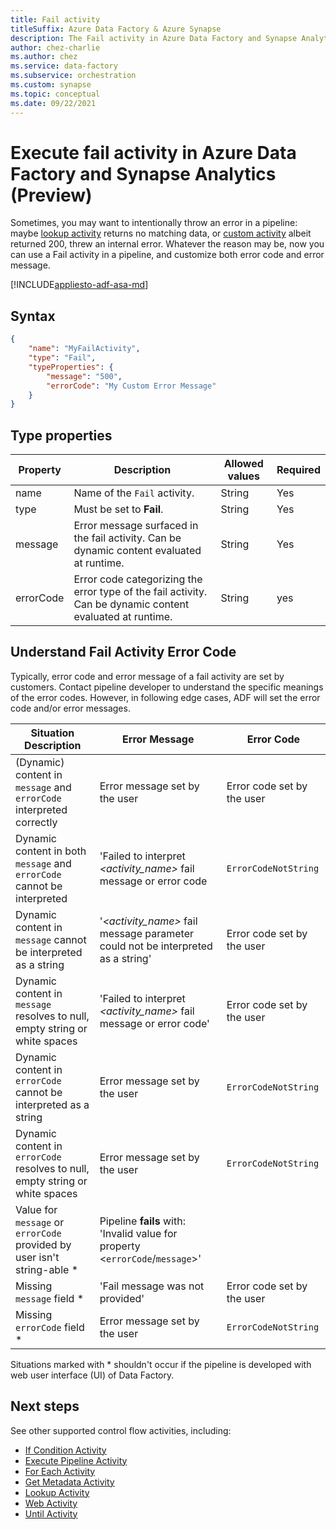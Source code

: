```yaml
---
title: Fail activity
titleSuffix: Azure Data Factory & Azure Synapse
description: The Fail activity in Azure Data Factory and Synapse Analytics intentionally throws an error in a pipeline
author: chez-charlie
ms.author: chez
ms.service: data-factory
ms.subservice: orchestration
ms.custom: synapse
ms.topic: conceptual
ms.date: 09/22/2021
---
```


# Execute fail activity in Azure Data Factory and Synapse Analytics (Preview)

Sometimes, you may want to intentionally throw an error in a pipeline: maybe [lookup activity](control-flow-lookup-activity.md) returns no matching data, or [custom activity](transform-data-using-dotnet-custom-activity.md) albeit returned 200, threw an internal error. Whatever the reason may be, now you can use a Fail activity in a pipeline, and customize both error code and error message.

[!INCLUDE[appliesto-adf-asa-md](includes/appliesto-adf-asa-md.md)]


## Syntax

```json
{
    "name": "MyFailActivity",
    "type": "Fail",
    "typeProperties": {
        "message": "500",
        "errorCode": "My Custom Error Message"
    }
}

```

## Type properties

Property | Description | Allowed values | Required
-------- | ----------- | -------------- | --------
name | Name of the `Fail` activity. | String | Yes
type | Must be set to **Fail**. | String | Yes
message | Error message surfaced in the fail activity. Can be dynamic content evaluated at runtime. | String | Yes
errorCode | Error code categorizing the error type of the fail activity. Can be dynamic content evaluated at runtime. | String | yes

## Understand Fail Activity Error Code

Typically, error code and error message of a fail activity are set by customers. Contact pipeline developer to understand the specific meanings of the error codes. However, in following edge cases, ADF will set the error code and/or error messages.

Situation Description | Error Message | Error Code
-------- | ----------- | --------------
(Dynamic) content in `message` and `errorCode` interpreted correctly | Error message set by the user | Error code set by the user
Dynamic content in both `message` and `errorCode` cannot be interpreted | 'Failed to interpret _<activity_name>_ fail message or error code | `ErrorCodeNotString`
Dynamic content in `message` cannot be interpreted as a string | '_<activity_name>_ fail message parameter could not be interpreted as a string' | Error code set by the user
Dynamic content in `message` resolves to null, empty string or white spaces | 'Failed to interpret _<activity_name>_ fail message or error code' | Error code set by the user
Dynamic content in `errorCode` cannot be interpreted as a string | Error message set by the user | `ErrorCodeNotString`
Dynamic content in `errorCode` resolves to null, empty string or white spaces | Error message set by the user | `ErrorCodeNotString`
Value for `message` or `errorCode` provided by user isn't string-able * | Pipeline __fails__ with: 'Invalid value for property <`errorCode`/`message`>'
Missing `message` field * | 'Fail message was not provided' | Error code set by the user
Missing `errorCode` field * | Error message set by the user | `ErrorCodeNotString`

Situations marked with * shouldn't occur if the pipeline is developed with web user interface (UI) of Data Factory.

## Next steps

See other supported control flow activities, including:

- [If Condition Activity](control-flow-if-condition-activity.md)
- [Execute Pipeline Activity](control-flow-execute-pipeline-activity.md)
- [For Each Activity](control-flow-for-each-activity.md)
- [Get Metadata Activity](control-flow-get-metadata-activity.md)
- [Lookup Activity](control-flow-lookup-activity.md)
- [Web Activity](control-flow-web-activity.md)
- [Until Activity](control-flow-until-activity.md)
